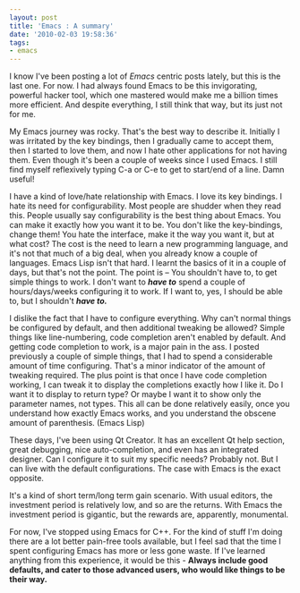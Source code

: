```yaml
---
layout: post
title: 'Emacs : A summary'
date: '2010-02-03 19:58:36'
tags:
- emacs
---
```


I know I've been posting a lot of *Emacs* centric posts lately, but this is the last one. For now. I had always found Emacs to be this invigorating, powerful hacker tool, which one mastered would make me a billion times more efficient. And despite everything, I still think that way, but its just not for me.

My Emacs journey was rocky. That's the best way to describe it. Initially I was irritated by the key bindings, then I gradually came to accept them, then I started to love them, and now I hate other applications for not having them. Even though it's been a couple of weeks since I used Emacs. I still find myself reflexively typing C-a or C-e to get to start/end of a line. Damn useful!

I have a kind of love/hate relationship with Emacs. I love its key bindings. I hate its need for configurability. Most people are shudder when they read this. People usually say configurability is  the best thing about Emacs. You can make it exactly how you want it to be. You don't like the key-bindings, change them! You hate the interface, make it the way you want it, but at what cost? The cost is the need to learn a new programming language, and it's not that much of a big deal, when you already know a couple of languages. Emacs Lisp isn't that hard. I learnt the basics of it in a couple of days, but that's not the point. The point is – You shouldn't have to, to get simple things to work. I don't want to ***have to*** spend a couple of hours/days/weeks configuring it to work. If I want to, yes, I should be able to, but I shouldn't ***have to.***

I dislike the fact that I have to configure everything. Why can't normal things be configured by default, and then additional tweaking be allowed? Simple things like line-numbering, code completion aren't enabled by default. And getting code completion to work, is a major pain in the ass. I posted previously a couple of simple things, that I had to spend a considerable amount of time configuring. That's a minor indicator of the amount of tweaking required. The plus point is that once I have code completion working, I can tweak it to display the completions exactly how I like it. Do I want it to display to return type? Or maybe I want it to show only the parameter names, not types. This all can be done relatively easily, once you understand how exactly Emacs works, and you understand the obscene amount of parenthesis. (Emacs Lisp)

These days, I've been using Qt Creator. It has an excellent Qt help section, great debugging, nice auto-completion, and even has an integrated designer. Can I configure it to suit my specific needs? Probably not. But I can live with the default configurations. The case with Emacs is the exact opposite.

It's a kind of short term/long term gain scenario. With usual editors, the investment period is relatively low, and so are the returns. With Emacs the investment period is gigantic, but the rewards are, apparently, monumental.

For now, I've stopped using Emacs for C++. For the kind of stuff I'm doing there are a lot better pain-free tools available, but I feel sad that the time I spent configuring Emacs has more or less gone waste.  If I've learned anything from this experience, it would be this - **Always include good defaults, and cater to those advanced users, who would like things to be their way.**
